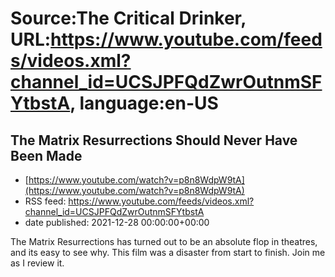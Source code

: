 # Source:The Critical Drinker, URL:https://www.youtube.com/feeds/videos.xml?channel_id=UCSJPFQdZwrOutnmSFYtbstA, language:en-US

## The Matrix Resurrections Should Never Have Been Made
 - [https://www.youtube.com/watch?v=p8n8WdpW9tA](https://www.youtube.com/watch?v=p8n8WdpW9tA)
 - RSS feed: https://www.youtube.com/feeds/videos.xml?channel_id=UCSJPFQdZwrOutnmSFYtbstA
 - date published: 2021-12-28 00:00:00+00:00

The Matrix Resurrections has turned out to be an absolute flop in theatres, and its easy to see why. This film was a disaster from start to finish. Join me as I review it.

